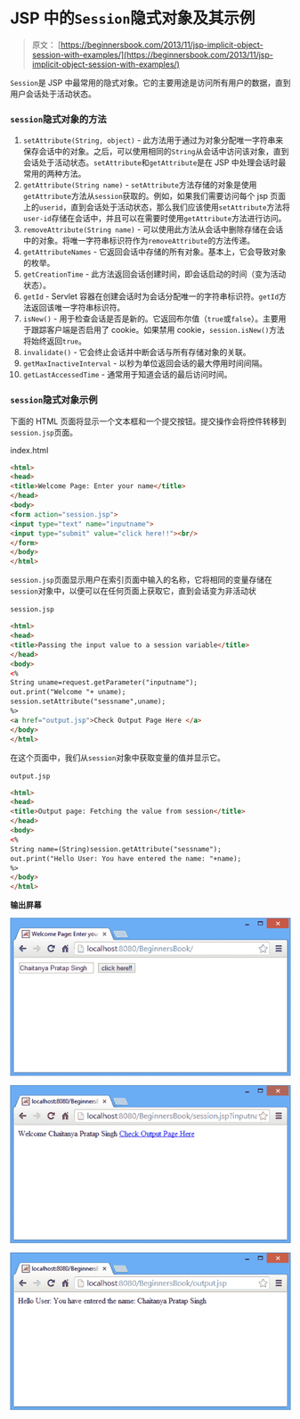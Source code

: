 # JSP 中的`Session`隐式对象及其示例

> 原文： [https://beginnersbook.com/2013/11/jsp-implicit-object-session-with-examples/](https://beginnersbook.com/2013/11/jsp-implicit-object-session-with-examples/)

`Session`是 JSP 中最常用的隐式对象。它的主要用途是访问所有用户的数据，直到用户会话处于活动状态。

### `session`隐式对象的方法

1.  `setAttribute(String, object)` - 此方法用于通过为对象分配唯一字符串来保存会话中的对象。之后，可以使用相同的`String`从会话中访问该对象，直到会话处于活动状态。`setAttribute`和`getAttribute`是在 JSP 中处理会话时最常用的两种方法。
2.  `getAttribute(String name)` - `setAttribute`方法存储的对象是使用`getAttribute`方法从`session`获取的。例如，如果我们需要访问每个 jsp 页面上的`userid`，直到会话处于活动状态，那么我们应该使用`setAttribute`方法将`user-id`存储在会话中，并且可以在需要时使用`getAttribute`方法进行访问。
3.  `removeAttribute(String name)` - 可以使用此方法从会话中删除存储在会话中的对象。将唯一字符串标识符作为`removeAttribute`的方法传递。
4.  `getAttributeNames` - 它返回会话中存储的所有对象。基本上，它会导致对象的枚举。
5.  `getCreationTime` - 此方法返回会话创建时间，即会话启动的时间（变为活动状态）。
6.  `getId` - Servlet 容器在创建会话时为会话分配唯一​​的字符串标识符。`getId`方法返回该唯一字符串标识符。
7.  `isNew()` - 用于检查会话是否是新的。它返回布尔值（`true`或`false`）。主要用于跟踪客户端是否启用了 cookie。如果禁用 cookie，`session.isNew()`方法将始终返回`true`。
8.  `invalidate()` - 它会终止会话并中断会话与所有存储对象的关联。
9.  `getMaxInactiveInterval` - 以秒为单位返回会话的最大停用时间间隔。
10.  `getLastAccessedTime` - 通常用于知道会话的最后访问时间。

### `session`隐式对象示例

下面的 HTML 页面将显示一个文本框和一个提交按钮。提交操作会将控件转移到`session.jsp`页面。

index.html

```html
<html> 
<head>
<title>Welcome Page: Enter your name</title>
</head>
<body> 
<form action="session.jsp"> 
<input type="text" name="inputname"> 
<input type="submit" value="click here!!"><br/> 
</form> 
</body> 
</html>
```

`session.jsp`页面显示用户在索引页面中输入的名称，它将相同的变量存储在`session`对象中，以便可以在任何页面上获取它，直到会话变为非活动状

`session.jsp`

```html
<html> 
<head>
<title>Passing the input value to a session variable</title>
</head>
<body> 
<% 
String uname=request.getParameter("inputname"); 
out.print("Welcome "+ uname);
session.setAttribute("sessname",uname); 
%> 
<a href="output.jsp">Check Output Page Here </a>
</body> 
</html>
```

在这个页面中，我们从`session`对象中获取变量的值并显示它。

`output.jsp`

```html
<html> 
<head>
<title>Output page: Fetching the value from session</title>
</head>
<body> 
<% 
String name=(String)session.getAttribute("sessname"); 
out.print("Hello User: You have entered the name: "+name); 
%> 
</body> 
</html>
```

**输出屏幕**

![jsp-welcome-page](img/5ff7d1250a54296a6bc4f727b5c30394.jpg)

![User-jsp-page](img/64926bce4c1999bda12040344ca8ac0d.jpg)

![output-screen](img/209bae8354e2d8abf534651782c8f1f1.jpg)
